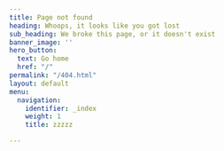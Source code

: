 ```yaml
---
title: Page not found
heading: Whoops, it looks like you got lost
sub_heading: We broke this page, or it doesn't exist
banner_image: ''
hero_button:
  text: Go home
  href: "/"
permalink: "/404.html"
layout: default
menu:
  navigation:
    identifier: _index
    weight: 1
    title: zzzzz

---
```

